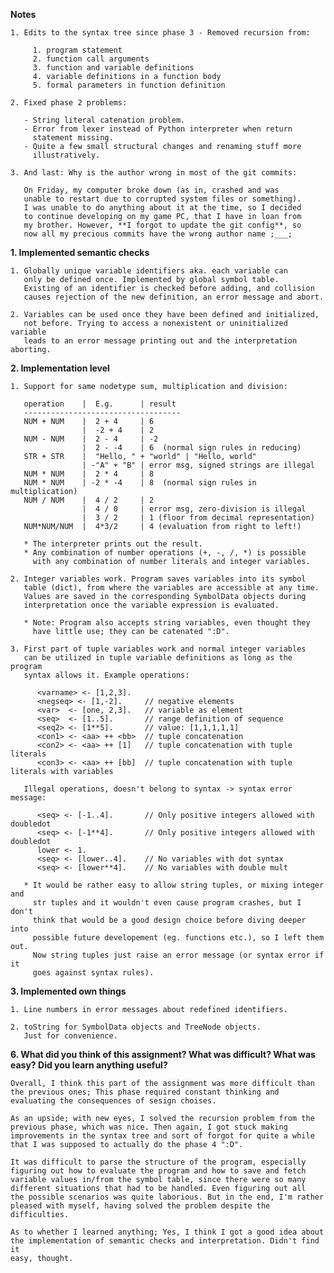 **Notes**

    1. Edits to the syntax tree since phase 3 - Removed recursion from:
    
         1. program statement
         2. function call arguments
         3. function and variable definitions
         4. variable definitions in a function body
         5. formal parameters in function definition
         
    2. Fixed phase 2 problems:
    
       - String literal catenation problem.
       - Error from lexer instead of Python interpreter when return 
         statement missing.
       - Quite a few small structural changes and renaming stuff more 
         illustratively.

    3. And last: Why is the author wrong in most of the git commits:
    
       On Friday, my computer broke down (as in, crashed and was 
       unable to restart due to corrupted system files or something). 
       I was unable to do anything about it at the time, so I decided 
       to continue developing on my game PC, that I have in loan from
       my brother. However, **I forgot to update the git config**, so 
       now all my precious commits have the wrong author name ;___;           

**1. Implemented semantic checks**
    
    1. Globally unique variable identifiers aka. each variable can
       only be defined once. Implemented by global symbol table.
       Existing of an identifier is checked before adding, and collision
       causes rejection of the new definition, an error message and abort.
    
    2. Variables can be used once they have been defined and initialized, 
       not before. Trying to access a nonexistent or uninitialized variable 
       leads to an error message printing out and the interpretation aborting.  
    
**2. Implementation level**
    
    1. Support for same nodetype sum, multiplication and division:
    
       operation    |  E.g.      | result
       -----------------------------------
       NUM + NUM    |  2 + 4     | 6
                    |  -2 + 4    | 2
       NUM - NUM    |  2 - 4     | -2
                    |  2 - -4    | 6  (normal sign rules in reducing)
       STR + STR    |  "Hello, " + "world" | "Hello, world"
                    | -"A" + "B" | error msg, signed strings are illegal
       NUM * NUM    |  2 * 4     | 8
       NUM * NUM    | -2 * -4    | 8  (normal sign rules in multiplication)
       NUM / NUM    |  4 / 2     | 2
                    |  4 / 0     | error msg, zero-division is illegal
                    |  3 / 2     | 1 (floor from decimal representation)
       NUM*NUM/NUM  |  4*3/2     | 4 (evaluation from right to left!)
       
       * The interpreter prints out the result.
       * Any combination of number operations (+, -, /, *) is possible 
         with any combination of number literals and integer variables.
       
    2. Integer variables work. Program saves variables into its symbol 
       table (dict), from where the variables are accessible at any time. 
       Values are saved in the corresponding SymbolData objects during
       interpretation once the variable expression is evaluated. 
       
       * Note: Program also accepts string variables, even thought they 
         have little use; they can be catenated ":D".  
         
    3. First part of tuple variables work and normal integer variables 
       can be utilized in tuple variable definitions as long as the program
       syntax allows it. Example operations:
       
          <varname> <- [1,2,3].
          <negseq> <- [1,-2].     // negative elements     
          <var>  <- [one, 2,3].   // variable as element
          <seq>  <- [1..5].       // range definition of sequence
          <seq2> <- [1**5].       // value: [1,1,1,1,1]
          <con1> <- <aa> ++ <bb>  // tuple concatenation
          <con2> <- <aa> ++ [1]   // tuple concatenation with tuple literals
          <con3> <- <aa> ++ [bb]  // tuple concatenation with tuple literals with variables
          
       Illegal operations, doesn't belong to syntax -> syntax error message:

          <seq> <- [-1..4].       // Only positive integers allowed with doubledot
          <seq> <- [-1**4].       // Only positive integers allowed with doubledot
          lower <- 1.
          <seq> <- [lower..4].    // No variables with dot syntax  
          <seq> <- [lower**4].    // No variables with double mult
           
       * It would be rather easy to allow string tuples, or mixing integer and
         str tuples and it wouldn't even cause program crashes, but I don't 
         think that would be a good design choice before diving deeper into 
         possible future developement (eg. functions etc.), so I left them out.
         Now string tuples just raise an error message (or syntax error if it 
         goes against syntax rules). 

**3. Implemented own things**

    1. Line numbers in error messages about redefined identifiers.
    
    2. toString for SymbolData objects and TreeNode objects. 
       Just for convenience.

**6. What did you think of this assignment? What was difficult? What was easy? Did you learn anything useful?**

    Overall, I think this part of the assignment was more difficult than 
    the previous ones; This phase required constant thinking and 
    evaluating the consequences of sesign choises.
    
    As an upside; with new eyes, I solved the recursion problem from the 
    previous phase, which was nice. Then again, I got stuck making 
    improvements in the syntax tree and sort of forgot for quite a while
    that I was supposed to actually do the phase 4 ":D".
    
    It was difficult to parse the structure of the program, especially
    figuring out how to evaluate the program and how to save and fetch 
    variable values in/from the symbol table, since there were so many 
    different situations that had to be handled. Even figuring out all 
    the possible scenarios was quite laborious. But in the end, I'm rather
    pleased with myself, having solved the problem despite the 
    difficulties.
    
    As to whether I learned anything; Yes, I think I got a good idea about
    the implementation of semantic checks and interpretation. Didn't find it 
    easy, thought.
    
